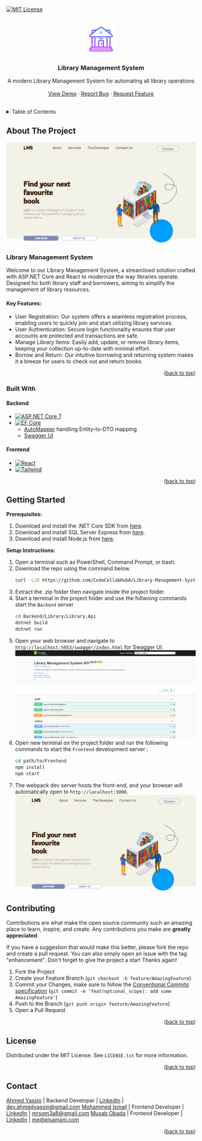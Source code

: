 
<a id="readme-top"></a>


<!-- PROJECT SHIELDS -->
[![MIT License][license-shield]][license-url]



<!-- PROJECT LOGO -->
<br />
<div align="center">
  <a href="https://github.com/CodeCollabHubA/Library-Management-System">
    <img src="images/Library.png" alt="Logo" width="80" height="80">
  </a>

  <h3 align="center">Library Management System</h3>

  <p align="center">
    A modern Library Management System for automating all library operations
    <br />
    <br />
    <a href="https://elib.ahmedyassin.dev/">View Demo</a>
    ·
    <a href="https://github.com/CodeCollabHubA/Library-Management-System/issues/new?labels=bug&template=bug-report---.md">Report Bug</a>
    ·
    <a href="https://github.com/CodeCollabHubA/Library-Management-System/issues/new?labels=enhancement&template=feature-request---.md">Request Feature</a>
  </p>
    <br />
</div>



<!-- TABLE OF CONTENTS -->
<details>
  <summary>Table of Contents</summary>
  <ol>
    <li>
      <a href="#about-the-project">About The Project</a>
      <ul>
        <li><a href="#built-with">Built With</a></li>
      </ul>
    </li>
    <li>
      <a href="#getting-started">Getting Started</a>
    </li>
    <li><a href="#contributing">Contributing</a></li>
    <li><a href="#license">License</a></li>
    <li><a href="#contact">Contact</a></li>
  </ol>
</details>



<!-- ABOUT THE PROJECT -->
## About The Project

[![Product Name Screen Shot][product-screenshot]](https://example.com)
### Library Management System

Welcome to our Library Management System, a streamlined solution crafted with ASP.NET Core and React to modernize the way libraries operate. Designed for both library staff and borrowers, aiming to simplify the management of library resources.

#### Key Features:

* User Registration: Our system offers a seamless registration process, enabling users to quickly join and start utilizing library services.
* User Authentication: Secure login functionality ensures that user accounts are protected and transactions are safe.
* Manage Library Items: Easily add, update, or remove library items, keeping your collection up-to-date with minimal effort.
* Borrow and Return: Our intuitive borrowing and returning system makes it a breeze for users to check out and return books.

<p align="right">(<a href="#readme-top">back to top</a>)</p>



### Built With

#### Backend
* [![ASP.NET Core 7][.NET]][.NET-url]
* [![EF Core][EFCore]][EF-url]
  - [AutoMapper](https://github.com/AutoMapper/AutoMapper) handling Entity-to-DTO mapping
  - [Swagger UI](https://github.com/swagger-api/swagger-ui)

#### Frontend
* [![React][React.js]][React-url]
* [![Tailwind][Tailwind]][Tailwind-url]


<p align="right">(<a href="#readme-top">back to top</a>)</p>



<!-- GETTING STARTED -->
## Getting Started
**Prerequisites:**
1. Download and install the .NET Core SDK from [here](https://dotnet.microsoft.com/download).
2. Download and install SQL Server Express from [here](https://docs.microsoft.com/en-us/sql/database-engine/configure-windows/sql-server-express-localdb).
3. Download and install Node.js from [here](https://nodejs.org/en/download).


**Setup Instructions:**
1. Open a terminal such as PowerShell, Command Prompt, or bash.
2. Download the repo using the command below.
    ```sh
    curl -LJO https://github.com/CodeCollabHubA/Library-Management-System/archive/refs/heads/main.zip
    ```
3. Extract the .zip folder then navigate inside the project folder.
4. Start a terminal in the project folder and use the follwoing commands start the `Backend` server
      ```sh
      cd Backend/Library/Library.Api
      dotnet build
      dotnet run
      ```
5. Open your web browser and navigate to `http://localhost:5053/swagger/index.html` for Swagger UI.
  ![Swagger UI](images/swagger.png)
6. Open new terminal on the project folder and run the following commands to start the `Frontend` development server :
    ```sh
    cd path/to/Frontend
    npm install
    npm start
    ```
8. The webpack dev server hosts the front-end, and your browser will automatically open to `http://localhost:3000`.
![Frontend](images/screenshot.png)


<!-- CONTRIBUTING -->
## Contributing

Contributions are what make the open source community such an amazing place to learn, inspire, and create. Any contributions you make are **greatly appreciated**.

If you have a suggestion that would make this better, please fork the repo and create a pull request. You can also simply open an issue with the tag "enhancement".
Don't forget to give the project a star! Thanks again!

1. Fork the Project
2. Create your Feature Branch (`git checkout -b feature/AmazingFeature`)
3. Commit your Changes, make sure to follow the [Conventional Commits specification](https://www.conventionalcommits.org/en/v1.0.0/) (`git commit -m 'feat(optional_scope): add some AmazingFeature'`)
4. Push to the Branch (`git push origin feature/AmazingFeature`)
5. Open a Pull Request

<p align="right">(<a href="#readme-top">back to top</a>)</p>



<!-- LICENSE -->
## License

Distributed under the MIT License. See `LICENSE.txt` for more information.

<p align="right">(<a href="#readme-top">back to top</a>)</p>



<!-- CONTACT -->
## Contact

[Ahmed Yassin](https://github.com/AhmedYassinH) | Backend Developer | [LinkedIn](https://www.linkedin.com/in/ahmed-yassinh/) | dev.ahmedyassin@gmail.com
[Mohammed Ismail](https://github.com/AhmedYassinH) | Frontend Developer | [LinkedIn](https://www.linkedin.com/in/mohammed-ismail-som3a/) | mrsom3a8@gmail.com
[Musab Obada](https://github.com/musabsamani) | Frontend Developer | [LinkedIn](https://linkedin.com/in/musabsamani) | me@elsamani.com



<p align="right">(<a href="#readme-top">back to top</a>)</p>



<!-- MARKDOWN LINKS & IMAGES -->
<!-- https://www.markdownguide.org/basic-syntax/#reference-style-links -->
[license-shield]: https://img.shields.io/github/license/othneildrew/Best-README-Template.svg?style=for-the-badge
[license-url]: https://github.com/CodeCollabHubA/Library-Management-System/blob/main/LICENSE

[product-screenshot]: images/screenshot.png
[React.js]: https://img.shields.io/badge/React-20232A?style=for-the-badge&logo=react&logoColor=61DAFB
[React-url]: https://reactjs.org/
[.NET]: https://img.shields.io/badge/ASP.NET%20Core%207-512BD4?style=for-the-badge&logo=.NET&logoColor=white
[.NET-url]: https://dotnet.microsoft.com/en-us/apps/aspnet/
[Tailwind]: https://img.shields.io/badge/Tailwind-38BDF8?style=for-the-badge&logo=tailwindcss&logoColor=white
[Tailwind-url]: https://tailwindui.com/
[EFCore]: https://img.shields.io/badge/EF%20Core%20-DC39AF?style=for-the-badge&logo=.NET&logoColor=white
[EF-url]: https://learn.microsoft.com/en-us/ef/core/

